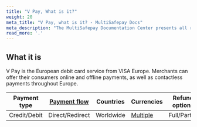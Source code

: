 ```yaml
---
title: "V Pay, What is it?"
weight: 20
meta_title: "V Pay, what is it? - MultiSafepay Docs"
meta_description: "The MultiSafepay Documentation Center presents all relevant information about our Plugins and API. You can also find support pages for payment methods, tools and general questions as well as the contact details of our Support and Integration Teams." 
read_more: '.'
---
```

## What it is

V Pay is the European debit card service from VISA Europe. Merchants can offer their consumers online and offline payments, as well as contactless payments throughout Europe.

| Payment type   | [Payment flow](https://docs.multisafepay.com/faq/api/difference-between-direct-and-redirect/)      | Countries | Currencies | Refund options  | [Recurring](https://docs.multisafepay.com/tools/recurring-payments/)   | [Chargebacks](https://docs.multisafepay.com/faq/chargebacks/)   |
|----------------|-------------------|-----------|------------|------------------|------------|---------------|
|Credit/Debit|Direct/Redirect|Worldwide|[Multiple](https://docs.multisafepay.com/faq/general/which-currencies-are-supported-by-multisafepay/)|Full/Partial|No|Yes|
